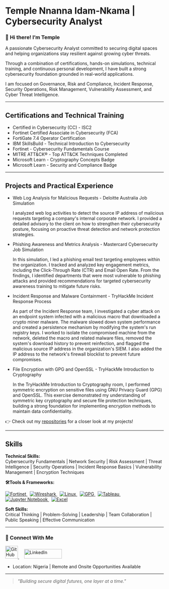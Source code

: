 # Temple Nnanna Idam-Nkama | Cybersecurity Analyst

### 👋 **Hi there! I’m Temple**

A passionate Cybersecurity Analyst committed to securing digital spaces and helping organizations stay resilient against growing cyber threats.

Through a combination of certifications, hands-on simulations, technical training, and continuous personal development, I have built a strong cybersecurity foundation grounded in real-world applications.

I am focused on Governance, Risk and Compliance, Incident Response, Security Operations, Risk Management, Vulnerability Assessment, and Cyber Threat Intelligence.

---

## Certifications and Technical Training

- Certified in Cybersecurity (CC) - ISC2
- Fortinet Certified Associate in Cybersecurity (FCA)
- FortiGate 7.4 Operator Certification
- IBM SkillsBuild - Technical Introduction to Cybersecurity
- Fortinet - Cybersecurity Fundamentals Course
- MITRE ATT&CK® - Top ATT&CK Techniques Completed
- Microsoft Learn - Cryptography Concepts Badge
- Microsoft Learn - Security and Compliance Badge

---

## Projects and Practical Experience

- Web Log Analysis for Malicious Requests - Deloitte Australia Job Simulation

  I analyzed web log activities to detect the source IP address of malicious requests targeting a company's internal corporate network. I provided a detailed advisory to the client on how to strengthen their cybersecurity posture, focusing on proactive threat detection and network protection strategies.

- Phishing Awareness and Metrics Analysis - Mastercard Cybersecurity Job Simulation

  In this simulation, I led a phishing email test targeting employees within the organization. I tracked and analyzed key engagement metrics, including the Click-Through Rate (CTR) and Email Open Rate. From the findings, I identified departments that were most vulnerable to phishing attacks and provided recommendations for targeted cybersecurity awareness training to mitigate future risks.

- Incident Response and Malware Containment - TryHackMe Incident Response Process

  As part of the Incident Response team, I investigated a cyber attack on an endpoint system infected with a malicious macro that downloaded a crypto miner malware. The malware slowed down system performance and created a persistence mechanism by modifying the system's run registry keys. I worked to isolate the compromised machine from the network, deleted the macro and related malware files, removed the system's download history to prevent reinfection, and flagged the malicious source IP address in the organization's SIEM. I also added the IP address to the network's firewall blocklist to prevent future compromises.

- File Encryption with GPG and OpenSSL - TryHackMe Introduction to Cryptography

  In the TryHackMe Introduction to Cryptography room, I performed symmetric encryption on sensitive files using GNU Privacy Guard (GPG) and OpenSSL. This exercise demonstrated my understanding of symmetric key cryptography and secure file protection techniques, building a strong foundation for implementing encryption methods to maintain data confidentiality.

👉 Check out my [repositories](https://github.com/TempleAnthony?tab=repositories) for a closer look at my projects!


---

## Skills

**Technical Skills:**  
Cybersecurity Fundamentals | Network Security | Risk Assessment | Threat Intelligence | Security Operations | Incident Response Basics | Vulnerability Management | Encryption Techniques

**🛠Tools & Frameworks:**  

<p align="left">
  <a href="https://www.fortinet.com/">
    <img src="https://img.shields.io/badge/Fortinet-EE1C25?style=for-the-badge&logo=fortinet&logoColor=white" alt="Fortinet" />
  </a>
  &nbsp;
  <a href="https://www.wireshark.org/">
    <img src="https://img.shields.io/badge/Wireshark-1679A7?style=for-the-badge&logo=wireshark&logoColor=white" alt="Wireshark" />
  </a>
  &nbsp;
  <a href="https://www.linux.org/">
    <img src="https://img.shields.io/badge/Linux-FCC624?style=for-the-badge&logo=linux&logoColor=black" alt="Linux" />
  </a>
  &nbsp;
  <a href="https://gnupg.org/">
    <img src="https://img.shields.io/badge/GPG-0093DD?style=for-the-badge&logo=gnupg&logoColor=white" alt="GPG" />
  </a>
  &nbsp;
  <a href="https://www.tableau.com/">
    <img src="https://img.shields.io/badge/Tableau-E97627?style=for-the-badge&logo=tableau&logoColor=white" alt="Tableau" />
  </a>
  &nbsp;
  <a href="https://jupyter.org/">
    <img src="https://img.shields.io/badge/Jupyter-F37626?style=for-the-badge&logo=jupyter&logoColor=white" alt="Jupyter Notebook" />
  </a>
  &nbsp;
  <a href="https://www.microsoft.com/en-us/microsoft-365/excel">
    <img src="https://img.shields.io/badge/Excel-217346?style=for-the-badge&logo=microsoft-excel&logoColor=white" alt="Excel" />
  </a>
</p>


**Soft Skills:**  
Critical Thinking | Problem-Solving | Leadership | Team Collaboration | Public Speaking | Effective Communication

---

### 🔗 Connect With Me

<p align="left">
  <a href="https://github.com/TempleAnthony" target="_blank">
    <img src="https://upload.wikimedia.org/wikipedia/commons/9/91/Octicons-mark-github.svg" width="40" height="40" alt="GitHub"/>
  </a> 
  &nbsp;&nbsp;&nbsp;
  <a href="https://www.linkedin.com/in/temple-nnanna-idam-nkama-cc-gmnse-9b5a78327/" target="_blank">
    <img src="https://upload.wikimedia.org/wikipedia/commons/0/01/LinkedIn_Logo.svg" width="120" height="30" alt="LinkedIn"/>
  </a>
</p>



- Location: Nigeria | Remote and Onsite Opportunities Available

---

> *"Building secure digital futures, one layer at a time."*
